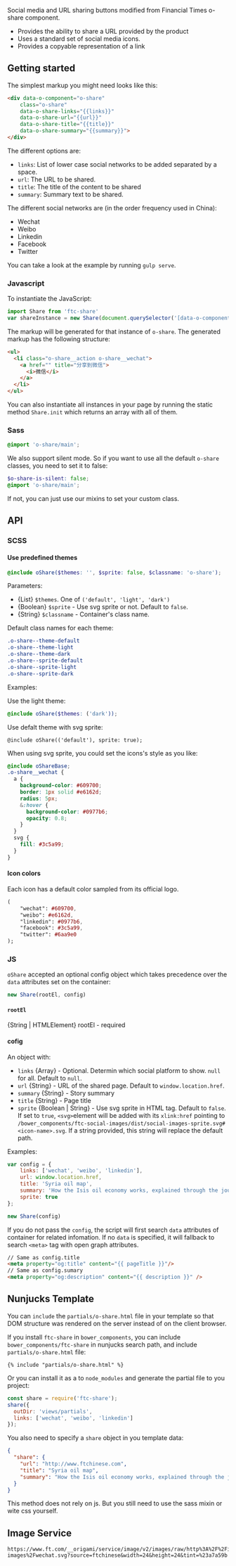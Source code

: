 Social media and URL sharing buttons modified from Financial Times o-share component.

- Provides the ability to share a URL provided by the product
- Uses a standard set of social media icons.
- Provides a copyable representation of a link

## Getting started

The simplest markup you might need looks like this:

```html
<div data-o-component="o-share"
    class="o-share"
    data-o-share-links="{{links}}"
    data-o-share-url="{{url}}"
    data-o-share-title="{{title}}"
    data-o-share-summary="{{summary}}">
</div>
```

The different options are:

* `links`: List of lower case social networks to be added separated by a space.
* `url`: The URL to be shared.
* `title`: The title of the content to be shared
* `summary`: Summary text to be shared.

The different social networks are (in the order frequency used in China):

* Wechat
* Weibo
* Linkedin
* Facebook
* Twitter

You can take a look at the example by running `gulp serve`.

### Javascript
To instantiate the JavaScript:

```javascript
import Share from 'ftc-share'
var shareInstance = new Share(document.querySelector('[data-o-component=o-share]'));
```

The markup will be generated for that instance of `o-share`. The generated markup has the following structure:
```html
<ul>
  <li class="o-share__action o-share__wechat">
    <a href="" title="分享到微信">
      <i>微信</i>
    </a>
  </li>
</ul>
```

You can also instantiate all instances in your page by running the static method `Share.init` which returns an array with all of them.

### Sass

```scss
@import 'o-share/main';
```

We also support silent mode. So if you want to use all the default `o-share` classes, you need to set it to false:

```scss
$o-share-is-silent: false;
@import 'o-share/main';
```

If not, you can just use our mixins to set your custom class.

## API
### SCSS
#### Use predefined themes
```scss
@include oShare($themes: '', $sprite: false, $classname: 'o-share');
```

Parameters:
* {List} `$themes`. One of `('default', 'light', 'dark')`
* {Boolean} `$sprite` - Use svg sprite or not. Default to `false`.
* {String} `$classname` - Container's class name.

Default class names for each theme:
```css
.o-share--theme-default
.o-share--theme-light
.o-share--theme-dark
.o-share--sprite-default
.o-share--sprite-light
.o-share--sprite-dark
```

Examples:

Use the light theme:
```scss
@include oShare($themes: ('dark'));
```

Use defalt theme with svg sprite:
```
@include oShare(('default'), sprite: true);
```

When using svg sprite, you could set the icons's style as you like:
```scss
@include oShareBase;
.o-share__wechat {
  a {
    background-color: #609700;
    border: 1px solid #e6162d;
    radius: 5px;
    &:hover {
      background-color: #0977b6;
      opacity: 0.8;
    }
  }
  svg {
    fill: #3c5a99;
  }
}
```

#### Icon colors
Each icon has a default color sampled from its official logo. 
```sass
(
    "wechat": #609700,
    "weibo": #e6162d,
    "linkedin": #0977b6,
    "facebook": #3c5a99,
    "twitter": #6aa9e0
);
```

### JS

`oShare` accepted an optional config object which takes precedence over the `data` attributes set on the container:
```js
new Share(rootEl, config)
```

#### `rootEl`
{String | HTMLElement} rootEl - required

#### cofig
An object with:
* `links` {Array} - Optional. Determin which social platform to show. `null` for all. Default to `null`.
* `url` {String} - URL of the shared page. Default to `window.location.href`.
* `summary` {String} - Story summary
* `title` {String} - Page title
* `sprite` {Boolean | String} - Use svg sprite in HTML tag. Default to `false`. If set to `true`, `<svg>`element will be added with its `xlink:href` pointing to `/bower_components/ftc-social-images/dist/social-images-sprite.svg#<icon-name>.svg`. If a string provided, this string will replace the default path.

Examples:
```javascript
var config = {
    links: ['wechat', 'weibo', 'linkedin'],
    url: window.location.href,
    title: 'Syria oil map',
    summary: 'How the Isis oil economy works, explained through the journey of a barrel of oil in Syria',
    sprite: true
};

new Share(config)
```

If you do not pass the `config`, the script will first search `data` attributes of container for related infomation. If no `data` is specified, it will fallback to search `<meta>` tag with open graph attributes.
```html
// Same as config.title
<meta property="og:title" content="{{ pageTitle }}"/>
// Same as config.sumary
<meta property="og:description" content="{{ description }}" />
```

## Nunjucks Template
You can `include` the `partials/o-share.html` file in your template so that DOM structure was rendered on the server instead of on the client browser.

If you install `ftc-share` in `bower_components`, you can include `bower_components/ftc-share` in nunjucks search path, and include `partials/o-share.html` file:
```
{% include "partials/o-share.html" %}
```

Or you can install it as a to `node_modules` and generate the partial file to you project:
```js
const share = require('ftc-share');
share({
  outDir: 'views/partials',
  links: ['wechat', 'weibo', 'linkedin']
});
```

You also need to specify a `share` object in you template data:
```json
{
  "share": {
    "url": "http://www.ftchinese.com",
    "title": "Syria oil map",
    "summary": "How the Isis oil economy works, explained through the journey of a barrel of oil in Syria"
  }
}
```

This method does not rely on js. But you still need to use the sass mixin or wite css yourself.

## Image Service
```
https://www.ft.com/__origami/service/image/v2/images/raw/http%3A%2F%2Finteractive.ftchinese.com%2Fsocial-images%2Fwechat.svg?source=ftchinese&width=24&height=24&tint=%23a7a59b
```
